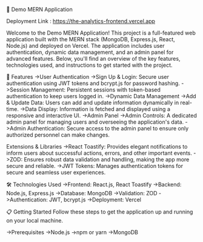 🌟 Demo MERN Application

Deployment Link : https://the-analytics-frontend.vercel.app

Welcome to the Demo MERN Application! This project is a full-featured web application built with the MERN stack (MongoDB, Express.js, React, Node.js) and deployed on Vercel. The application includes user authentication, dynamic data management, and an admin panel for advanced features. Below, you'll find an overview of the key features, technologies used, and instructions to get started with the project.

🚀 Features
->User Authentication
->Sign Up & Login: Secure user authentication using JWT tokens and bcrypt.js for password hashing.
->Session Management: Persistent sessions with token-based authentication to keep users logged in.
->Dynamic Data Management
->Add & Update Data: Users can add and update information dynamically in real-time.
->Data Display: Information is fetched and displayed using a responsive and interactive UI.
->Admin Panel
->Admin Controls: A dedicated admin panel for managing users and overseeing the application's data.
->Admin Authentication: Secure access to the admin panel to ensure only authorized personnel can make changes.


Extensions & Libraries
->React Toastify: Provides elegant notifications to inform users about successful actions, errors, and other important events.
->ZOD: Ensures robust data validation and handling, making the app more secure and reliable.
->JWT Tokens: Manages authentication tokens for secure and seamless user experiences.


🛠 Technologies Used
->Frontend: React.js, React Toastify
->Backend: Node.js, Express.js
->Database: MongoDB
->Validation: ZOD
->Authentication: JWT, bcrypt.js
->Deployment: Vercel



📋 Getting Started
Follow these steps to get the application up and running on your local machine.

->Prerequisites
->Node.js
->npm or yarn
->MongoDB
